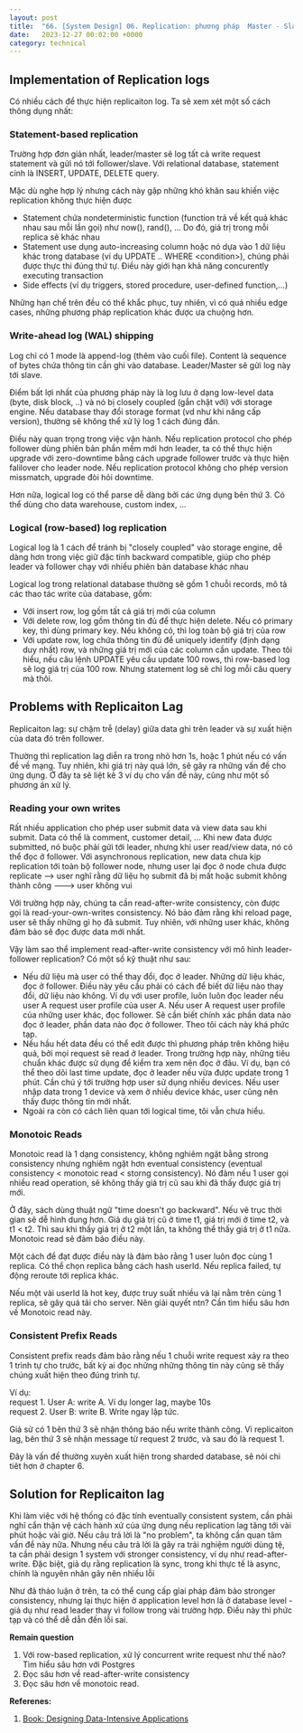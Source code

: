 ```yaml
---
layout: post
title:  "66. [System Design] 06. Replication: phương pháp  Master - Slave. Phần 2"
date:   2023-12-27 00:02:00 +0000
category: technical
---
```


## Implementation of Replication logs 
Có nhiều cách để thực hiện replicaiton log. Ta sẽ xem xét một số cách thông dụng nhất: 
### Statement-based replication 
Trường hợp đơn giản nhất, leader/master sẽ log tất cả write request statement và gửi nó tới follower/slave. Với relational database, statement cính là INSERT, UPDATE, DELETE query.

Mặc dù nghe hợp lý nhưng cách này gặp những khó khăn sau khiến việc replication không thực hiện được
- Statement chứa nondeterministic function (function trả về kết quả khác nhau sau mỗi lần gọi) như now(), rand(), ... Do đó, giá trị trong mỗi replica sẽ khác nhau
- Statement use dụng auto-increasing column hoặc nó dựa vào 1 dữ liệu khác trong database (ví dụ UPDATE .. WHERE \<condition\>), chúng phải được thực thi đúng thứ tự. Điều này giới hạn khả năng concurently executing transaction 
- Side effects (ví dụ triggers, stored procedure, user-defined function,...) 

Những hạn chế trên đều có thể khắc phục, tuy nhiên, vì có quá nhiều edge cases, những phương pháp replication khác được ưa chuộng hơn.

### Write-ahead log (WAL) shipping
Log chỉ có 1 mode là append-log (thêm vào cuối file). Content là sequence of bytes chứa thông tin cần ghi vào database. Leader/Master sẽ gửi log này tới slave. 

Điểm bất lợi nhất của phương pháp này là log lưu ở dạng low-level data (byte, disk block, ..) và nó bị closely coupled (gắn chặt với) với storage engine. Nếu database thay đổi storage format (vd như khi nâng cấp version), thường sẽ không thể xử lý log 1 cách đúng đắn. 

Điều này quan trọng trong việc vận hành. Nếu replication protocol cho phép follower dùng phiên bản phần mềm mới hơn leader, ta có thể thực hiện upgrade với zero-downtime bằng cách upgrade follower trước và thực hiện falilover cho leader node. Nếu replication protocol không cho phép version missmatch, upgrade đòi hỏi downtime.

Hơn nữa, logical log có thể parse dễ dàng bởi các ứng dụng bên thứ 3. Có thể dùng cho data warehouse, custom index, ...

### Logical (row-based) log replication 
Logical log là 1 cách để tránh bị "closely coupled" vào storage engine, dễ dàng hơn trong việc giữ đặc tính backward compatible, giúp cho phép leader và follower chạy với nhiều phiên bản database khác nhau 

Logical log trong relational database thường sẽ gồm 1 chuỗi records, mô tả các thao tác write của database, gồm:
- Với insert row, log gồm tất cả giá trị mới của column 
- Với delete row, log gồm thông tin đủ để thực hiện delete. Nếu có primary key, thì dùng primary key. Nếu không có, thì log toàn bộ giá trị của row 
- Với update row, log chứa thông tin đủ để uniquely identify (định dạng duy nhất) row, và những giá trị mới của các column cần update. Theo tôi hiểu, nếu câu lệnh UPDATE yêu cầu update 100 rows, thì row-based log sẽ log giá trị của 100 row. Nhưng statement log sẽ chỉ log mỗi câu query mà thôi. 

## Problems with Replicaiton Lag 
Replicaiton lag: sự chậm trễ (delay) giữa data ghi trên leader và sự xuất hiện của data đó trên follower. 

Thường thì replication lag diễn ra trong nhỏ hơn 1s, hoặc 1 phút nếu có vấn đề về mạng. Tuy nhiên, khi giá trị này quá lớn, sẽ gây ra những vấn đề cho ứng dụng. Ở đây ta sẽ liệt kê 3 ví dụ cho vấn đề này, cũng như một số phương án xử lý. 

### Reading your own writes 
Rất nhiều application cho phép user submit data và view data sau khi submit. Data có thể là comment, customer detail, ... Khi new đata được submitted, nó buộc phải gửi tới leader, nhưng khi user read/view data, nó có thể đọc ở follower. Với asynchronous replication, new data chưa kịp replication tới toàn bộ follower node, nhưng user lại đọc ở node chưa được replicate --> user nghĩ rằng dữ liệu họ submit đã bị mất hoặc submit không thành công ---> user không vui 

Với trường hợp này, chúng ta cần read-after-write consistency, còn được gọi là read-your-own-writes consistency. Nó bảo đảm rằng khi reload page, user sẽ thấy những gì họ đã submit. Tuy nhiên, với những user khác, không đảm bảo sẽ đọc được data mới nhất. 

Vậy làm sao thể implement read-after-write consistency với mô hình leader-follower replication? Có một số kỹ thuật như sau:
- Nếu dữ liệu mà user có thể thay đổi, đọc ở leader. Những dữ liệu khác, đọc ở follower. Điều này yêu cầu phải có cách để biết dữ liệu nào thay đổi, dữ liệu nào không. Ví dụ với user profile, luôn luôn đọc leader nếu user A request user profile của user A. Nếu user A request user profile của những user khác, đọc follower. Sẽ cần biết chính xác phần data nào đọc ở leader, phần data nào đọc ở follower. Theo tôi cách này khá phức tạp. 
- Nếu hầu hết data đều có thể edit được thì phương pháp trên không hiệu quả, bởi mọi request sẽ read ở leader. Trong trường hợp này, những tiêu chuẩn khác được sử dụng để kiểm tra xem nên đọc ở đâu. Ví dụ, bạn có thể theo dõi last time update, đọc ở leader nếu vừa được update trong 1 phút. Cần chú ý tới trường hợp user sử dụng nhiều devices. Nếu user nhập data trong 1 device và xem ở nhiều device khác, user cũng nên thấy được thông tin mới nhất. 
- Ngoài ra còn có cách liên quan tới logical time, tôi vẫn chưa hiểu.

### Monotoic Reads
Monotoic read là 1 dạng consistency, không nghiêm ngặt bằng strong consistency nhưng nghiêm ngặt hơn eventual consistency (eventual consistency < monotoic read < storng consistency). Nó đảm nếu 1 user gọi nhiều read operation, sẽ không thấy giá trị cũ sau khi đã thấy được giá trị mới. 

Ở đây, sách dùng thuật ngữ "time doesn't go backward". Nếu vẽ trục thời gian sẽ dễ hình dung hơn. Giả dụ giá trị cũ ở time t1, giá trị mới ở time t2, và t1 < t2. Thì sau khi thấy giá trị ở t2 một lần, ta không thể thấy giá trị ở t1 nữa. Monotoic read sẽ đảm bảo điều này. 

Một cách để đạt được điều này là đảm bảo rằng 1 user luôn đọc cùng 1 replica. Có thể chọn replica bằng cách hash userId. Nếu replica failed, tự động reroute tới replica khác. 

Nếu một vài userId là hot key, được truy suất nhiều và lại nằm trên cùng 1 replica, sẽ gây quá tải cho server. Nên giải quyết ntn? Cần tìm hiểu sâu hơn về Monotoic read này.

### Consistent Prefix Reads
Consistent prefix reads đảm bảo rằng nếu 1 chuỗi write request xảy ra theo 1 trình tự cho trước, bất kỳ ai đọc những những thông tin này cũng sẽ thấy chúng xuất hiện theo đúng trình tự. 

Ví dụ: \
request 1. User A: write A. Ví dụ longer lag, maybe 10s \
request 2. User B: write B. Write ngay lập tức.

Giả sử có 1 bên thứ 3 sẽ nhận thông báo nếu write thành công. Vì replicaiton lag, bên thứ 3 sẽ nhận message từ request 2 trước, và sau đó là request 1. 

Đây là vấn đề thường xuyên xuất hiện trong sharded database, sẽ nói chi tiêt hơn ở chapter 6. 

## Solution for Replicaiton lag 
Khi làm việc với hệ thống có đặc tính eventually consistent system, cần phải nghĩ cẩn thận vệ cách hành xử của ứng dụng nếu replication lag tăng tới vài phút hoặc vài giờ. Nếu câu trả lời là "no problem", ta không cần quan tâm vấn đề này nữa. Nhưng nếu câu trả lời là gây ra trải nghiệm người dùng tệ, ta cần phải design 1 system với stronger consistency, ví dụ như read-after-write. Đặc biệt, giả dụ rằng replication là sync, trong khi thực tế là async, chính là nguyên nhân gây nên nhiều lỗi 

Như đã thảo luận ở trên, ta có thể cung cấp gỉai pháp đảm bảo stronger consistency, nhưng lại thực hiện ở application level hơn là ở database level - giả dụ như read leader thay vì follow trong vài trường hợp. Điều này thì phức tạp và có thể dễ dẫn đến lỗi sai.


**Remain question**
1. Với row-based replication, xử lý concurrent write request như thế nào? Tìm hiểu sâu hơn với Postgres 
2. Đọc sâu hơn về read-after-write consistency 
3. Đọc sâu hơn về monotoic read.

**Referenes:** 
1. [Book: Designing Data-Intensive Applications](https://www.amazon.com/Designing-Data-Intensive-Applications-Reliable-Maintainable/dp/1449373321)